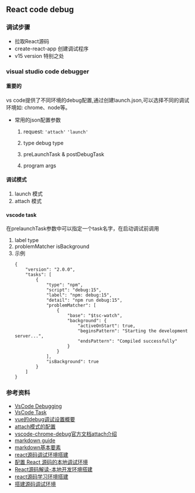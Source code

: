 ## React code debug

### 调试步骤
- 拉取React源码
- create-react-app 创建调试程序
- v15 version 特别之处
  
### visual studio code debugger

#### 重要的
vs code提供了不同环境的debug配置,通过创建launch.json,可以选择不同的调试环境如: chrome、node等。

- 常用的json配置参数
   
   1. request: `'attach'` `'launch'`

        

   2. type debug type
   3. preLaunchTask & postDebugTask 
   4. program args 

#### 调试模式
1. launch 模式
2. attach 模式

#### vscode task

在prelaunchTask参数中可以指定一个task名字，在启动调试前调用

1. label type
2. problemMatcher isBackground
3. 示例
    ```
    {
        "version": "2.0.0",
        "tasks": [
            {
                "type": "npm",
                "script": "debug:15",
                "label": "npm: debug:15",
                "detail": "npm run debug:15",
                "problemMatcher": [
                    {
                        "base": "$tsc-watch",
                        "background": {
                            "activeOnStart": true,
                            "beginsPattern": "Starting the development server...",
                            "endsPattern": "Compiled successfully"
                        }
                    }
                ],
                "isBackground": true
            }
        ]
    }
    ```



### 参考资料

- [VsCode Debugging](https://code.visualstudio.com/docs/editor/debugging)
- [VsCode Task](https://code.visualstudio.com/docs/editor/tasks)
- [vue的debug调试设置概要](https://github.com/Microsoft/vscode-recipes/blob/master/vuejs-cli/README.md)
- [attach模式的配置](https://github.com/forsigner/vscode-debug-examples/blob/master/JavaScript/react-app-attach/README_zh-CN.md)
- [vscode-chrome-debug官方文档attach介绍](https://github.com/Microsoft/vscode-chrome-debug/blob/master/README.md#attach)
- [markdown guide](https://www.markdownguide.org/cheat-sheet/#basic-syntax)
- [markdown基本要素](https://shd101wyy.github.io/markdown-preview-enhanced)
- [react源码调试环境搭建](https://zhuanlan.zhihu.com/p/336933386)
- [配置 React 源码的本地调试环境](https://ksh7.com/2020/05/13/react-source/)
- [React源码解读-本地开发环境搭建](https://juejin.cn/post/6844903972634001421)
- [react源码学习环境搭建](https://segmentfault.com/a/1190000020239791)
- [搭建源码调试环境](https://github.com/neroneroffy/react-source-code-debug/blob/master/docs/setUpDebugEnv.md)
